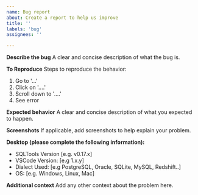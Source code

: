 ```yaml
---
name: Bug report
about: Create a report to help us improve
title: ''
labels: 'bug'
assignees: ''

---
```


**Describe the bug**
A clear and concise description of what the bug is.

**To Reproduce**
Steps to reproduce the behavior:
1. Go to '...'
2. Click on '....'
3. Scroll down to '....'
4. See error

**Expected behavior**
A clear and concise description of what you expected to happen.

**Screenshots**
If applicable, add screenshots to help explain your problem.

**Desktop (please complete the following information):**
 - SQLTools Version [e.g. v0.17.x]
 - VSCode Version: [e.g 1.x.y]
 - Dialect Used: [e.g PostgreSQL, Oracle, SQLite, MySQL, Redshift..]
 - OS: [e.g. Windows, Linux, Mac]

**Additional context**
Add any other context about the problem here.
